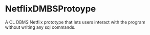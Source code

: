 # NetflixDMBSProtoype
A CL DBMS Netflix prototype that lets users interact with the program without writing any sql commands.
